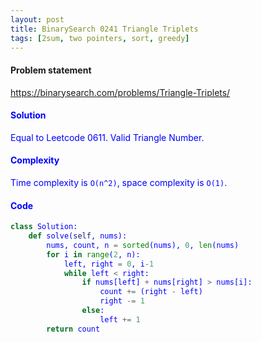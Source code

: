 ```yaml
---
layout: post
title: BinarySearch 0241 Triangle Triplets
tags: [2sum, two pointers, sort, greedy]
---
```


#### Problem statement

<a href="https://binarysearch.com/problems/Triangle-Triplets/"> <font color = blue>https://binarysearch.com/problems/Triangle-Triplets/

#### Solution
Equal to Leetcode 0611. Valid Triangle Number.

#### Complexity
Time complexity is `O(n^2)`, space complexity is `O(1)`.

#### Code
```python
class Solution:
    def solve(self, nums):
        nums, count, n = sorted(nums), 0, len(nums)
        for i in range(2, n):
            left, right = 0, i-1
            while left < right:
                if nums[left] + nums[right] > nums[i]:
                    count += (right - left)
                    right -= 1
                else:
                    left += 1
        return count
```
